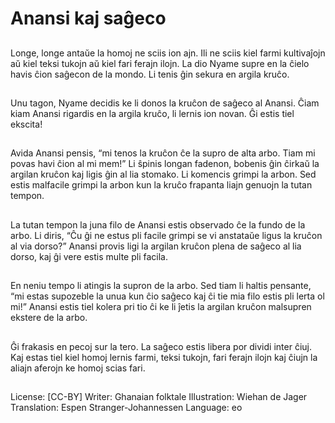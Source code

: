 # Anansi kaj saĝeco

##
Longe, longe antaŭe la homoj ne sciis ion ajn. Ili ne sciis kiel farmi kultivaĵojn aŭ kiel teksi tukojn aŭ kiel fari ferajn ilojn. La dio Nyame supre en la ĉielo havis ĉion saĝecon de la mondo. Li tenis ĝin sekura en argila kruĉo.

##
Unu tagon, Nyame decidis ke li donos la kruĉon de saĝeco al Anansi. Ĉiam kiam Anansi rigardis en la argila kruĉo, li lernis ion novan. Ĝi estis tiel ekscita!

##
Avida Anansi pensis, “mi tenos la kruĉon ĉe la supro de alta arbo. Tiam mi povas havi ĉion al mi mem!” Li ŝpinis longan fadenon, bobenis ĝin ĉirkaŭ la argilan kruĉon kaj ligis ĝin al lia stomako. Li komencis grimpi la arbon. Sed estis malfacile grimpi la arbon kun la kruĉo frapanta liajn genuojn la tutan tempon.

##
La tutan tempon la juna filo de Anansi estis observado ĉe la fundo de la arbo. Li diris, “Ĉu ĝi ne estus pli facile grimpi se vi anstataŭe ligus la kruĉon al via dorso?” Anansi provis ligi la argilan kruĉon plena de saĝeco al lia dorso, kaj ĝi vere estis multe pli facila.

##
En neniu tempo li atingis la supron de la arbo. Sed tiam li haltis pensante, “mi estas supozeble la unua kun ĉio saĝeco kaj ĉi tie mia filo estis pli lerta ol mi!” Anansi estis tiel kolera pri tio ĉi ke li ĵetis la argilan kruĉon malsupren ekstere de la arbo.

##
Ĝi frakasis en pecoj sur la tero. La saĝeco estis libera por dividi inter ĉiuj. Kaj estas tiel kiel homoj lernis farmi, teksi tukojn, fari ferajn ilojn kaj ĉiujn la aliajn aferojn ke homoj scias fari. 

##
License: [CC-BY]
Writer: Ghanaian folktale
Illustration: Wiehan de Jager
Translation: Espen Stranger-Johannessen
Language: eo
